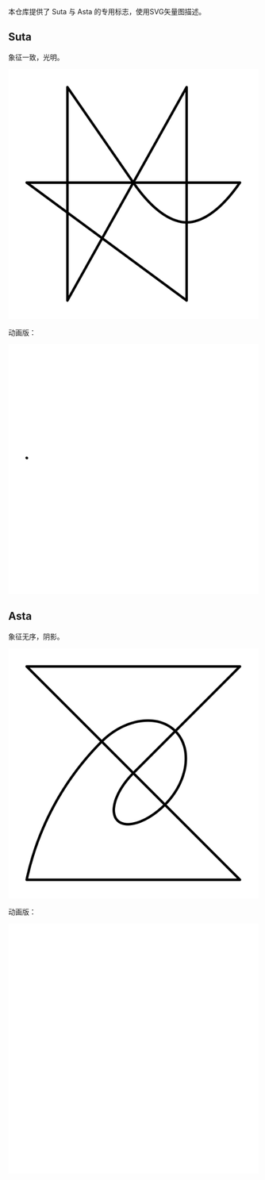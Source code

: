 本仓库提供了 Suta 与 Asta 的专用标志，使用SVG矢量图描述。

## Suta

象征一致，光明。

![](suta/suta-base.svg)

动画版：

![](suta/suta-animate.svg)

## Asta

象征无序，阴影。

![](asta/asta-base.svg)

动画版：

![](asta/asta-animate.svg)
